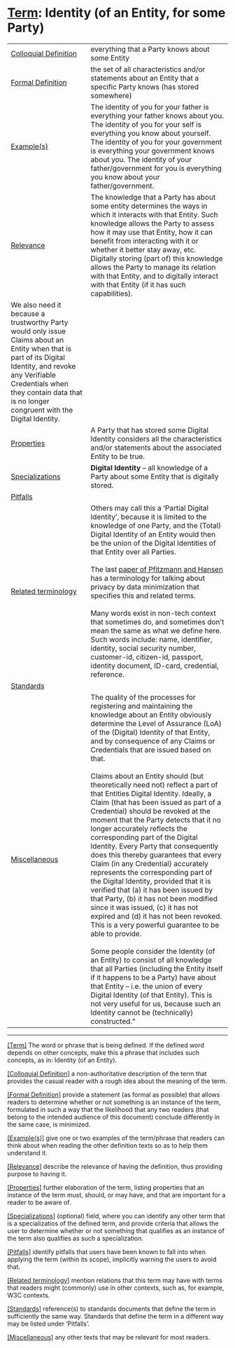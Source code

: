# [Term](#_Term): Identity (of an Entity, for some Party)

| | |
| --- | --- |
| [Colloquial Definition](#ColloquialDefinition) | everything that a Party knows about some Entity |
| [Formal Definition](#FormalDefinition) | the set of all characteristics and/or statements about an Entity that a specific Party knows (has stored somewhere) |
| [Example(s)](#Examples) | The identity of you for your father is everything your father knows about you. The identity of you for your self is everything you know about yourself. The identity of you for your government is everything your government knows about you. The identity of your father/government for you is everything you know about your father/government. |
| [Relevance](#Relevance) | The knowledge that a Party has about some entity determines the ways in which it interacts with that Entity. Such knowledge allows the Party to assess how it may use that Entity, how it can benefit from interacting with it or whether it better stay away, etc.<br>Digitally storing (part of) this knowledge allows the Party to manage its relation with that Entity, and to digitally interact with that Entity (if it has such capabilities).
We also need it because a trustworthy Party would only issue Claims about an Entity when that is part of its Digital Identity, and revoke any Verifiable Credentials when they contain data that is no longer congruent with the Digital Identity.|
| [Properties](#Properties) | A Party that has stored some Digital Identity considers all the characteristics and/or statements about the associated Entity to be true. |
| [Specializations](#Specializations) | **Digital Identity** – all knowledge of a Party about some Entity that is digitally stored. |
| [Pitfalls](#Pitfalls) | |
| [Related terminology](#Related) | Others may call this a ‘Partial Digital Identity’, because it is limited to the knowledge of one Party, and the (Total) Digital Identity of an Entity would then be the union of the Digital Identities of that Entity over all Parties.<br><br>The last [paper of Pfitzmann and Hansen](https://dud.inf.tu-dresden.de/literatur/Anon_Terminology_v0.34.pdf) has a terminology for talking about privacy by data minimization that specifies this and related terms.<br><br>Many words exist in non-tech context that sometimes do, and sometimes don’t mean the same as what we define here. Such words include: name, identifier, identity, social security number, customer-id, citizen-id, passport, identity document, ID-card, credential, reference. |
| [Standards](#Standards) | |
| [Miscellaneous](#Miscellaneous) | The quality of the processes for registering and maintaining the knowledge about an Entity obviously determine the Level of Assurance (LoA) of the (Digital) Identity of that Entity, and by consequence of any Claims or Credentials that are issued based on that.<br><br>Claims about an Entity should (but theoretically need not) reflect a part of that Entities Digital Identity. Ideally, a Claim (that has been issued as part of a Credential) should be revoked at the moment that the Party detects that it no longer accurately reflects the corresponding part of the Digital Identity. Every Party that consequently does this thereby guarantees that every Claim (in any Credential) accurately represents the corresponding part of the Digital Identity, provided that it is verified that (a) it has been issued by that Party, (b) it has not been modified since it was issued, (c) it has not expired and (d) it has not been revoked. This is a very powerful guarantee to be able to provide.<br><br>Some people consider the Identity (of an Entity) to consist of all knowledge that all Parties (including the Entity itself if it happens to be a Party) have about that Entity – i.e. the union of every Digital Identity (of that Entity). This is not very useful for us, because such an Identity cannot be (technically) constructed." |

------

[[Term]](#Term) The word or phrase that is being defined. If the defined word depends on other concepts, make this a phrase that includes such concepts, as in: Identity (of an Entity).

[[Colloquial Definition]](#ColloquialDefinition) a non-authoritative description of the term that provides the casual reader with a rough idea about the meaning of the term.

[[Formal Definition]](#FormalDefinition) provide a statement (as formal as possible) that allows readers to determine whether or not something is an instance of the term, formulated in such a way that the likelihood that any two readers (that belong to the intended audience of this document) conclude differently in the same case, is minimized.

[[Example(s)]](#Examples) give one or two examples of the term/phrase that readers can think about when reading the other definition texts so as to help them understand it.

[[Relevance]](#Relevance) describe the relevance of having the definition, thus providing purpose to having it.

[[Properties]](#Properties) further elaboration of the term, listing properties that an instance of the term must, should, or may have, and that are important for a reader to be aware of.

[[Specializations]](#Specializations) (optional) field, where you can identify any other term that is a specializatios of the defined term, and provide criteria that allows the user to determine whether or not something that qualifies as an instance of the term also qualifies as such a specialization.

[[Pitfalls]](#Pitfalls) identify pitfalls that users have been known to fall into when applying the term (within its scope), implicitly warning the users to avoid that.

[[Related terminology]](#Related) mention relations that this term may have with terms that readers might (commonly) use in other contexts, such as, for example, W3C contexts.

[[Standards]](#Standards) reference(s) to standards documents that define the term in sufficiently the same way. Standards that define the term in a different way may be listed under ‘Pitfalls’.

[[Miscellaneous]](#Miscellaneous1) any other texts that may be relevant for most readers.
